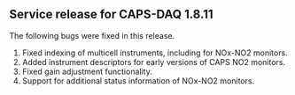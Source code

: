 ##  Service release for CAPS-DAQ 1.8.11

The following bugs were fixed in this release.

1. Fixed indexing of multicell instruments, including for NOx-NO2 monitors.
2. Added instrument descriptors for early versions of CAPS NO2 monitors.
3. Fixed gain adjustment functionality.
4. Support for additional status information of NOx-NO2 monitors.